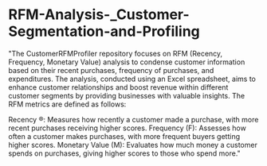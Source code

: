 # RFM-Analysis-_Customer-Segmentation-and-Profiling

"The CustomerRFMProfiler repository focuses on RFM (Recency, Frequency, Monetary Value) analysis to condense customer information based on their recent purchases, frequency of purchases, and expenditures. The analysis, conducted using an Excel spreadsheet, aims to enhance customer relationships and boost revenue within different customer segments by providing businesses with valuable insights. The RFM metrics are defined as follows:

Recency ®: Measures how recently a customer made a purchase, with more recent purchases receiving higher scores.
Frequency (F): Assesses how often a customer makes purchases, with more frequent buyers getting higher scores.
Monetary Value (M): Evaluates how much money a customer spends on purchases, giving higher scores to those who spend more."
